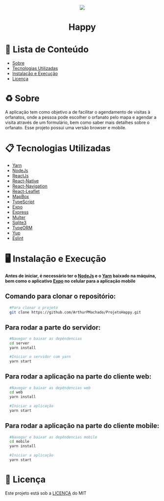 <div align="center">
  <img src=".github/HappyIcon.png">
</div>

<h1 align="center">
  Happy
</h1>


# :pushpin: Lista de Conteúdo 
* [Sobre](#recycle-sobre)
* [Tecnologias Utilizadas](#clipboard-tecnologias-utilizadas)
* [Instalação e Execução](#desktop_computer-instalação-e-execução)
* [Licença](#scroll-licença)

# :recycle: Sobre
A aplicação tem como objetivo a de facilitar o agendamento de visitas à orfanatos, onde a pessoa pode escolher o orfanato pelo mapa e agendar a visita através de um formulário, bem como saber mais detalhes sobre o orfanato. Esse projeto possui uma versão browser e mobile. 

# :clipboard: Tecnologias Utilizadas
* [Yarn](https://yarnpkg.com/)
* [NodeJs](https://nodejs.org/en/)
* [ReactJs](https://reactjs.org/)
* [React-Native](https://reactnative.dev/)
* [React-Navigation](https://reactnavigation.org/)
* [React-Leaflet](https://react-leaflet.js.org/)
* [MapBox](https://www.mapbox.com/)
* [TypeScript](https://www.typescriptlang.org/)
* [Expo](https://expo.io/)
* [Express](https://expressjs.com/)
* [Multer](https://www.npmjs.com/package/multer)
* [Sqlite3](https://www.sqlite.org/index.html)
* [TypeORM](https://typeorm.io/#/)
* [Yup](https://github.com/jquense/yup)
* [Eslint](https://eslint.org/)

# :desktop_computer: Instalação e Execução
**Antes de iniciar, é necessário ter o [NodeJs](https://nodejs.org/en/) e o [Yarn](https://yarnpkg.com/) baixado na máquina, bem como o aplicativo [Expo](https://expo.io/) no celular para a aplicação mobile**

## Comando para clonar o repositório: 
```bash
  #Para clonar o projeto
  git clone https://github.com/ArthurPMachado/ProjetoHappy.git
```
## Para rodar a parte do servidor:
```bash
  #Navegar e baixar as depêndencias
  cd server
  yarn install

  #Iniciar o servidor com yarn
  yarn start
```

## Para rodar a aplicação na parte do cliente web:
```bash
  #Navegar e baixar as depêndencias web
  cd web
  yarn install
  
  #Iniciar a aplicação
  yarn start
```
## Para rodar a aplicação na parte do cliente mobile:
```bash
  #Navegar e baixar as depêndencias mobile
  cd mobile
  yarn install
  
  #Iniciar a aplicação
  yarn start
```

# :scroll: Licença
Este projeto está sob a [LICENÇA](https://opensource.org/licenses/MIT) do MIT
